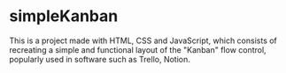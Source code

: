 # simpleKanban

This is a project made with HTML, CSS and JavaScript, which consists of recreating a simple and functional layout of the "Kanban" flow control, popularly used in software such as Trello, Notion.
